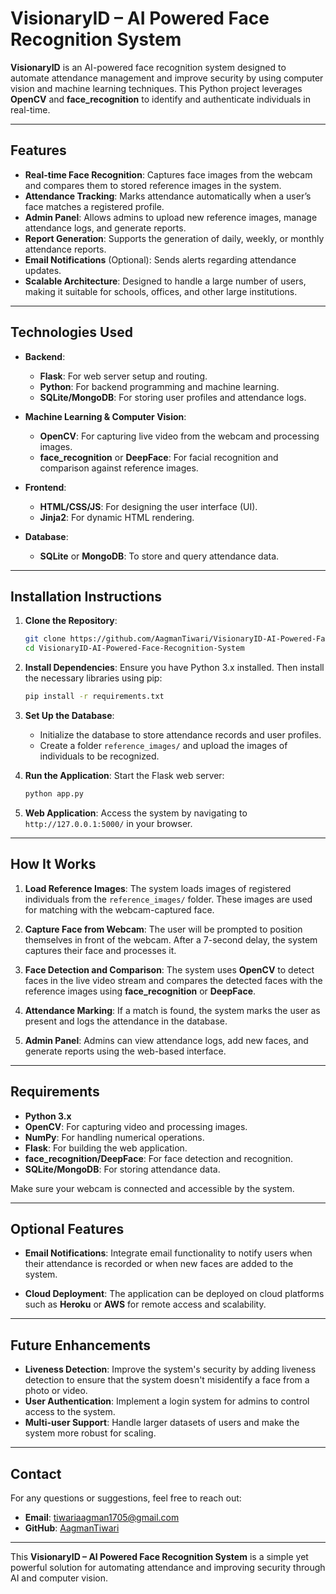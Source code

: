 # VisionaryID – AI Powered Face Recognition System

**VisionaryID** is an AI-powered face recognition system designed to automate attendance management and improve security by using computer vision and machine learning techniques. This Python project leverages **OpenCV** and **face_recognition** to identify and authenticate individuals in real-time.

---

## **Features**

- **Real-time Face Recognition**: Captures face images from the webcam and compares them to stored reference images in the system.
- **Attendance Tracking**: Marks attendance automatically when a user’s face matches a registered profile.
- **Admin Panel**: Allows admins to upload new reference images, manage attendance logs, and generate reports.
- **Report Generation**: Supports the generation of daily, weekly, or monthly attendance reports.
- **Email Notifications** (Optional): Sends alerts regarding attendance updates.
- **Scalable Architecture**: Designed to handle a large number of users, making it suitable for schools, offices, and other large institutions.

---

## **Technologies Used**

- **Backend**: 
  - **Flask**: For web server setup and routing.
  - **Python**: For backend programming and machine learning.
  - **SQLite/MongoDB**: For storing user profiles and attendance logs.
  
- **Machine Learning & Computer Vision**: 
  - **OpenCV**: For capturing live video from the webcam and processing images.
  - **face_recognition** or **DeepFace**: For facial recognition and comparison against reference images.
  
- **Frontend**:
  - **HTML/CSS/JS**: For designing the user interface (UI).
  - **Jinja2**: For dynamic HTML rendering.
  
- **Database**: 
  - **SQLite** or **MongoDB**: To store and query attendance data.

---

## **Installation Instructions**

1. **Clone the Repository**:
    ```bash
    git clone https://github.com/AagmanTiwari/VisionaryID-AI-Powered-Face-Recognition-System
    cd VisionaryID-AI-Powered-Face-Recognition-System
    ```

2. **Install Dependencies**:
    Ensure you have Python 3.x installed. Then install the necessary libraries using pip:
    ```bash
    pip install -r requirements.txt
    ```

3. **Set Up the Database**:
    - Initialize the database to store attendance records and user profiles.
    - Create a folder `reference_images/` and upload the images of individuals to be recognized.

4. **Run the Application**:
    Start the Flask web server:
    ```bash
    python app.py
    ```

5. **Web Application**:
    Access the system by navigating to `http://127.0.0.1:5000/` in your browser.

---

## **How It Works**

1. **Load Reference Images**: The system loads images of registered individuals from the `reference_images/` folder. These images are used for matching with the webcam-captured face.
   
2. **Capture Face from Webcam**: The user will be prompted to position themselves in front of the webcam. After a 7-second delay, the system captures their face and processes it.

3. **Face Detection and Comparison**: The system uses **OpenCV** to detect faces in the live video stream and compares the detected faces with the reference images using **face_recognition** or **DeepFace**.

4. **Attendance Marking**: If a match is found, the system marks the user as present and logs the attendance in the database.

5. **Admin Panel**: Admins can view attendance logs, add new faces, and generate reports using the web-based interface.

---

## **Requirements**

- **Python 3.x**
- **OpenCV**: For capturing video and processing images.
- **NumPy**: For handling numerical operations.
- **Flask**: For building the web application.
- **face_recognition/DeepFace**: For face detection and recognition.
- **SQLite/MongoDB**: For storing attendance data.

Make sure your webcam is connected and accessible by the system.

---

## **Optional Features**

- **Email Notifications**: Integrate email functionality to notify users when their attendance is recorded or when new faces are added to the system.
  
- **Cloud Deployment**: The application can be deployed on cloud platforms such as **Heroku** or **AWS** for remote access and scalability.

---

## **Future Enhancements**

- **Liveness Detection**: Improve the system's security by adding liveness detection to ensure that the system doesn't misidentify a face from a photo or video.
- **User Authentication**: Implement a login system for admins to control access to the system.
- **Multi-user Support**: Handle larger datasets of users and make the system more robust for scaling.

---

## **Contact**

For any questions or suggestions, feel free to reach out:
- **Email**: tiwariaagman1705@gmail.com
- **GitHub**: [AagmanTiwari](https://github.com/AagmanTiwari)

---

This **VisionaryID – AI Powered Face Recognition System** is a simple yet powerful solution for automating attendance and improving security through AI and computer vision.
